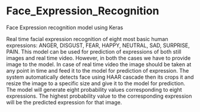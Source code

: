 # Face_Expression_Recognition
Face Expression recognition model using Keras


Real time facial expression recognition of eight most basic human expressions: ANGER, DISGUST, FEAR, HAPPY, NEUTRAL, SAD, SURPRISE, PAIN.
This model can be used for prediction of expressions of both still images and real time video. 
However, in both the cases we have to provide image to the model. 
In case of real time video the image should be taken at any point in time and feed it to the model for prediction of expression. 
The system automatically detects face using HAAR cascade then its crops it and resize the image to a specific size and give it to the model for prediction. 
The model will generate eight probability values corresponding to eight expressions. The highest probability value to the corresponding expression will be the predicted expression for that image.

